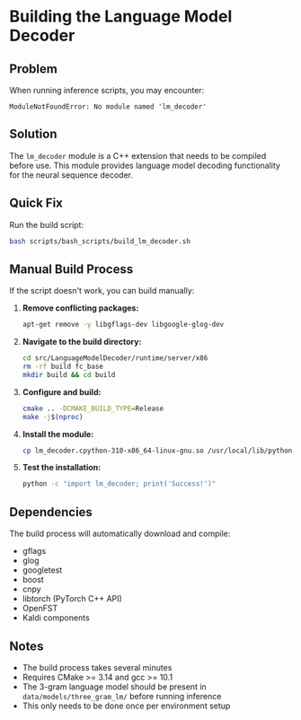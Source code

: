 # Building the Language Model Decoder

## Problem
When running inference scripts, you may encounter:
```
ModuleNotFoundError: No module named 'lm_decoder'
```

## Solution
The `lm_decoder` module is a C++ extension that needs to be compiled before use. This module provides language model decoding functionality for the neural sequence decoder.

## Quick Fix
Run the build script:
```bash
bash scripts/bash_scripts/build_lm_decoder.sh
```

## Manual Build Process
If the script doesn't work, you can build manually:

1. **Remove conflicting packages:**
   ```bash
   apt-get remove -y libgflags-dev libgoogle-glog-dev
   ```

2. **Navigate to the build directory:**
   ```bash
   cd src/LanguageModelDecoder/runtime/server/x86
   rm -rf build fc_base
   mkdir build && cd build
   ```

3. **Configure and build:**
   ```bash
   cmake .. -DCMAKE_BUILD_TYPE=Release
   make -j$(nproc)
   ```

4. **Install the module:**
   ```bash
   cp lm_decoder.cpython-310-x86_64-linux-gnu.so /usr/local/lib/python3.10/dist-packages/
   ```

5. **Test the installation:**
   ```bash
   python -c "import lm_decoder; print('Success!')"
   ```

## Dependencies
The build process will automatically download and compile:
- gflags
- glog  
- googletest
- boost
- cnpy
- libtorch (PyTorch C++ API)
- OpenFST
- Kaldi components

## Notes
- The build process takes several minutes
- Requires CMake >= 3.14 and gcc >= 10.1
- The 3-gram language model should be present in `data/models/three_gram_lm/` before running inference
- This only needs to be done once per environment setup

